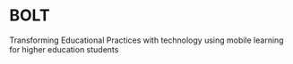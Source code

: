 # BOLT
Transforming Educational Practices with technology using mobile learning for higher education students
